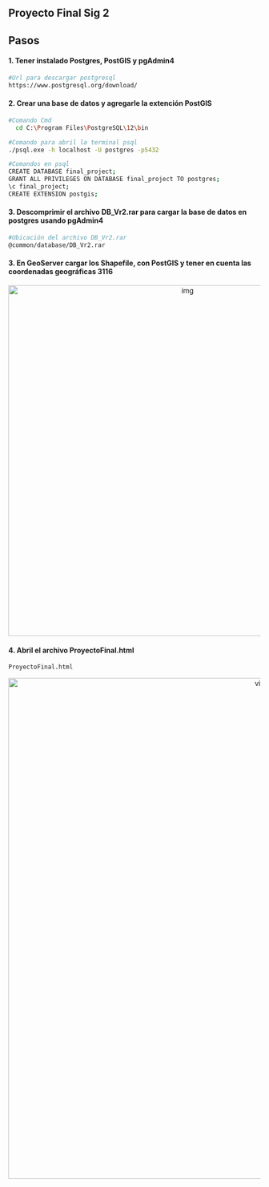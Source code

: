 ## Proyecto Final Sig 2

## Pasos


#### 1. Tener instalado Postgres, PostGIS y pgAdmin4
```bash
#Url para descargar postgresql
https://www.postgresql.org/download/
```
#### 2. Crear una base de datos y agregarle la extención PostGIS
```bash
#Comando Cmd
  cd C:\Program Files\PostgreSQL\12\bin

#Comando para abril la terminal psql
./psql.exe -h localhost -U postgres -p5432

#Comandos en psql
CREATE DATABASE final_project;
GRANT ALL PRIVILEGES ON DATABASE final_project TO postgres;
\c final_project;
CREATE EXTENSION postgis;
```
#### 3. Descomprimir el archivo DB_Vr2.rar para cargar la base de datos en postgres usando pgAdmin4
```bash
#Ubicación del archivo DB_Vr2.rar
@common/database/DB_Vr2.rar
```
#### 3. En GeoServer cargar los Shapefile, con PostGIS y tener en cuenta las coordenadas geográficas 3116

<p align="center">
  <img src="https://raw.githubusercontent.com/CarlosOrtiz9901/SIG2/develop/public/img/Coordenadas_Geograficas_3116.jpeg" width="700" alt="img" />
</p>

#### 4. Abril el archivo ProyectoFinal.html

```bash
ProyectoFinal.html
```

<p align="center">
  <img src="https://raw.githubusercontent.com/CarlosOrtiz9901/SIG2/develop/public/vista.png" width="1000" alt="vista" />
</p>
